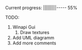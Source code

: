 Current progress: |||||||||----- 55%

TODO: 
1) Winapi Gui
	1) Draw textures
2) Add UML diagramm
3) Add more comments